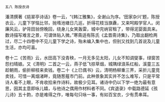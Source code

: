     五八 陈授衣诗 

   潘清撰著《挹翠亭诗话》卷一云，“《韩江雅集》，全谢山为序。‘田家杂兴’题，陈授衣云，儿童下学恼比邻，抛堶池塘日几巡，折得花枝当旗纛，又来呵殿学官人。闵廉风云，驴背田翁傍晚回，绕身儿女笑轰雷，城中完纳官租了，带得泥婴面具来。数诗描写难言之景，可谓体贴入微。”寒斋适有陈氏《孟晋斋诗集》，乃取出翻检两过，尽二十四卷中不见儿童下学之诗，殆未编入集中也，但别又找到几首说及儿童生活，亦均可喜。

   卷十二《苦雨》云，水田高下没青秧，一月无多见太阳，儿女不知调燮事，绿窗苦怨扫晴娘。又《清明》二首之一云，燕子低飞掠草烟，城隅绿浪系红船，溪童三五趁朝雨，偷折柳枝来卖钱。卷二十《上巳偶书》云，清明杨柳重三荠，采折儿童竞卖钱，可惜一离烟渚畔，竟随葱薤市门前。此种景象其实并不怎么难写，只是平常诗人看不上眼，不肯收拾来作诗料，故极少见耳。诸诗中仍以下学一绝为最有意思，因其主意即咏儿嬉，与他诗之偶用作材料者不同。《宾退录》中载路德延《孩儿诗》五十韵，亦是难得之作，唯每句只咏一事，有如百宝衣，少有贯串耳。

